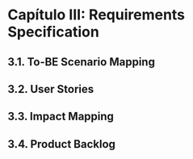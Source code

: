 # Capítulo III: Requirements Specification
## 3.1. To-BE Scenario Mapping
## 3.2. User Stories
## 3.3. Impact Mapping
## 3.4. Product Backlog
